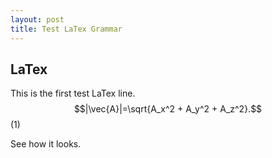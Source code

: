 ```yaml
---
layout: post
title: Test LaTex Grammar
--- 
```

## LaTex
This is the first test LaTex line.
$$|\vec{A}|=\sqrt{A_x^2 + A_y^2 + A_z^2}.$$(1)

See how it looks.

